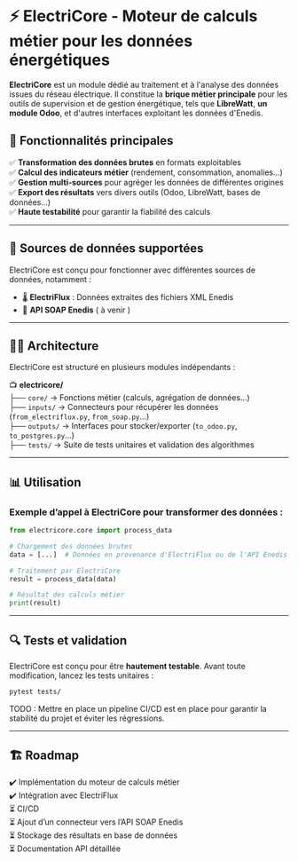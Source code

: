 # ⚡ ElectriCore - Moteur de calculs métier pour les données énergétiques

**ElectriCore** est un module dédié au traitement et à l'analyse des données issues du réseau électrique. Il constitue la **brique métier principale** pour les outils de supervision et de gestion énergétique, tels que **LibreWatt**, **un module Odoo**, et d'autres interfaces exploitant les données d'Enedis.

## 📌 Fonctionnalités principales

✅ **Transformation des données brutes** en formats exploitables\
✅ **Calcul des indicateurs métier** (rendement, consommation, anomalies…)\
✅ **Gestion multi-sources** pour agréger les données de différentes origines\
✅ **Export des résultats** vers divers outils (Odoo, LibreWatt, bases de données…)\
✅ **Haute testabilité** pour garantir la fiabilité des calculs

---

## 🚀 Sources de données supportées

ElectriCore est conçu pour fonctionner avec différentes sources de données, notamment :

- 🌡️ **ElectriFlux** : Données extraites des fichiers XML Enedis
- 🔗 **API SOAP Enedis** ( à venir )

---

## 🤦‍♂️ Architecture

ElectriCore est structuré en plusieurs modules indépendants :

📺 **electricore/**\
├── `core/` → Fonctions métier (calculs, agrégation de données…)\
├── `inputs/` → Connecteurs pour récupérer les données (`from_electriflux.py`, `from_soap.py`…)\
├── `outputs/` → Interfaces pour stocker/exporter (`to_odoo.py`, `to_postgres.py`…)\
├── `tests/` → Suite de tests unitaires et validation des algorithmes

---

## 📊 Utilisation

### Exemple d’appel à **ElectriCore** pour transformer des données :

```python
from electricore.core import process_data

# Chargement des données brutes
data = [...]  # Données en provenance d'ElectriFlux ou de l'API Enedis

# Traitement par ElectriCore
result = process_data(data)

# Résultat des calculs métier
print(result)
```

---

## 🔍 Tests et validation

ElectriCore est conçu pour être **hautement testable**. Avant toute modification, lancez les tests unitaires :

```bash
pytest tests/
```

TODO : Mettre en place un pipeline CI/CD est en place pour garantir la stabilité du projet et éviter les régressions.

---

## 🏗️ Roadmap

✔️ Implémentation du moteur de calculs métier\
✔️ Intégration avec ElectriFlux\
⏳ CI/CD\
⏳ Ajout d’un connecteur vers l’API SOAP Enedis\
⏳ Stockage des résultats en base de données\
⏳ Documentation API détaillée

